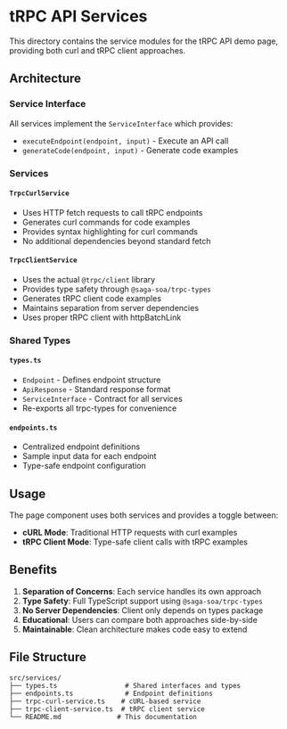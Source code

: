 # tRPC API Services

This directory contains the service modules for the tRPC API demo page, providing both curl and tRPC client approaches.

## Architecture

### Service Interface
All services implement the `ServiceInterface` which provides:
- `executeEndpoint(endpoint, input)` - Execute an API call
- `generateCode(endpoint, input)` - Generate code examples

### Services

#### `TrpcCurlService`
- Uses HTTP fetch requests to call tRPC endpoints
- Generates curl commands for code examples
- Provides syntax highlighting for curl commands
- No additional dependencies beyond standard fetch

#### `TrpcClientService`
- Uses the actual `@trpc/client` library
- Provides type safety through `@saga-soa/trpc-types`
- Generates tRPC client code examples
- Maintains separation from server dependencies
- Uses proper tRPC client with httpBatchLink

### Shared Types

#### `types.ts`
- `Endpoint` - Defines endpoint structure
- `ApiResponse` - Standard response format
- `ServiceInterface` - Contract for all services
- Re-exports all trpc-types for convenience

#### `endpoints.ts`
- Centralized endpoint definitions
- Sample input data for each endpoint
- Type-safe endpoint configuration

## Usage

The page component uses both services and provides a toggle between:
- **cURL Mode**: Traditional HTTP requests with curl examples
- **tRPC Client Mode**: Type-safe client calls with tRPC examples

## Benefits

1. **Separation of Concerns**: Each service handles its own approach
2. **Type Safety**: Full TypeScript support using `@saga-soa/trpc-types`
3. **No Server Dependencies**: Client only depends on types package
4. **Educational**: Users can compare both approaches side-by-side
5. **Maintainable**: Clean architecture makes code easy to extend

## File Structure

```
src/services/
├── types.ts                 # Shared interfaces and types
├── endpoints.ts             # Endpoint definitions
├── trpc-curl-service.ts    # cURL-based service
├── trpc-client-service.ts  # tRPC client service
└── README.md              # This documentation
``` 